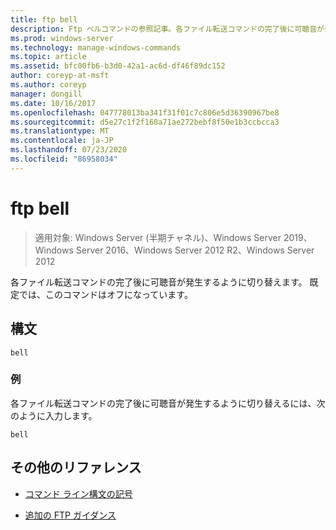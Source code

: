 ```yaml
---
title: ftp bell
description: Ftp ベルコマンドの参照記事。各ファイル転送コマンドの完了後に可聴音が発生するように切り替えます。
ms.prod: windows-server
ms.technology: manage-windows-commands
ms.topic: article
ms.assetid: bfc00fb6-b3d0-42a1-ac6d-df46f89dc152
author: coreyp-at-msft
ms.author: coreyp
manager: dongill
ms.date: 10/16/2017
ms.openlocfilehash: 047778013ba341f31f01c7c806e5d36390967be8
ms.sourcegitcommit: d5e27c1f2f168a71ae272bebf8f50e1b3ccbcca3
ms.translationtype: MT
ms.contentlocale: ja-JP
ms.lasthandoff: 07/23/2020
ms.locfileid: "86958034"
---
```

# <a name="ftp-bell"></a>ftp bell

> 適用対象: Windows Server (半期チャネル)、Windows Server 2019、Windows Server 2016、Windows Server 2012 R2、Windows Server 2012

各ファイル転送コマンドの完了後に可聴音が発生するように切り替えます。 既定では、このコマンドはオフになっています。

## <a name="syntax"></a>構文

```
bell
```

### <a name="examples"></a>例

各ファイル転送コマンドの完了後に可聴音が発生するように切り替えるには、次のように入力します。

```
bell
```

## <a name="additional-references"></a>その他のリファレンス

- [コマンド ライン構文の記号](command-line-syntax-key.md)

- [追加の FTP ガイダンス](/previous-versions/orphan-topics/ws.10/cc756013(v=ws.10))
